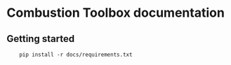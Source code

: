 # Combustion Toolbox documentation

## Getting started
```terminal
    pip install -r docs/requirements.txt
```